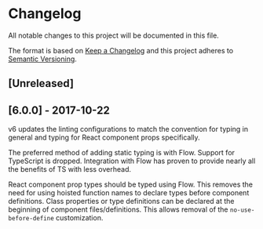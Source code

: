# Changelog
All notable changes to this project will be documented in this file.

The format is based on [Keep a Changelog](http://keepachangelog.com/en/1.0.0/)
and this project adheres to [Semantic Versioning](http://semver.org/spec/v2.0.0.html).

## [Unreleased]

## [6.0.0] - 2017-10-22
v6 updates the linting configurations to match the convention for typing in general
and typing for React component props specifically.

The preferred method of adding static typing is with Flow. Support for TypeScript is
dropped. Integration with Flow has proven to provide nearly all the benefits of TS
with less overhead.

React component prop types should be typed using Flow. This removes the need for
using hoisted function names to declare types before component definitions. Class
properties or type definitions can be declared at the beginning of component
files/definitions. This allows removal of the `no-use-before-define` customization.
